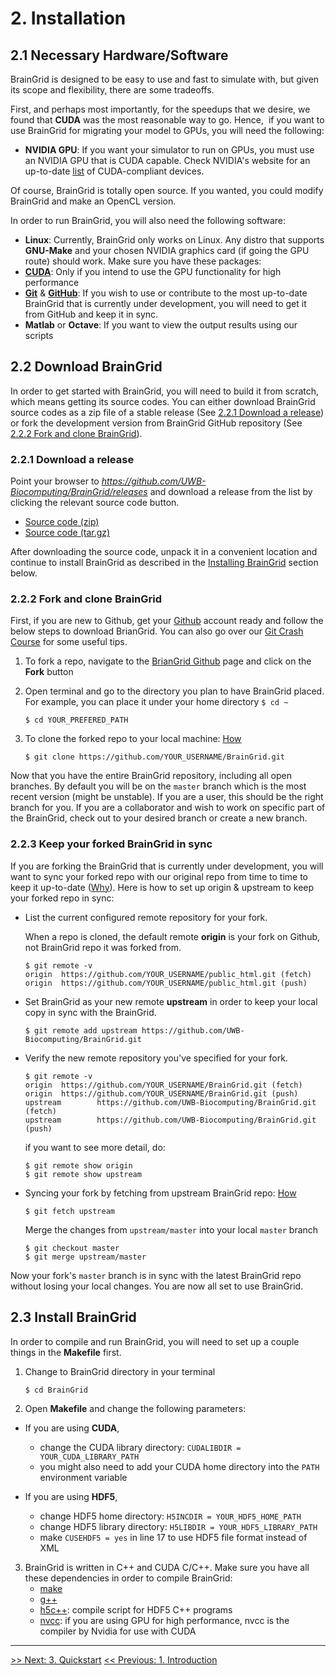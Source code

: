 # 2. Installation

## 2.1 Necessary Hardware/Software

BrainGrid is designed to be easy to use and fast to simulate with, but given its scope and flexibility, there are some tradeoffs. 

First, and perhaps most importantly, for the speedups that we desire, we found that **CUDA** was the most reasonable way to go. Hence,  if you want to use BrainGrid for migrating your model to GPUs, you will need the following: 

- **NVIDIA GPU**: If you want your simulator to run on GPUs, you must use an NVIDIA GPU that is CUDA capable. Check NVIDIA's website for an up-to-date [list](https://developer.nvidia.com/cuda-gpus) of CUDA-compliant devices. 

Of course, BrainGrid is totally open source. If you wanted, you could modify BrainGrid and make an OpenCL version. 

In order to run BrainGrid, you will also need the following software:

- **Linux**: Currently, BrainGrid only works on Linux. Any distro that supports **GNU-Make** and your chosen NVIDIA graphics card (if going the GPU route) should work. Make sure you have these packages:
- [**CUDA**](https://developer.nvidia.com/cuda-downloads): Only if you intend to use the GPU functionality for high performance
- **[Git](http://git-scm.com/)** & **[GitHub](https://github.com/)**: If you wish to use or contribute to the most up-to-date BrainGrid that is currently under development, you will need to get it from GitHub and keep it in sync. 
- **Matlab** or **Octave**: If you want to view the output results using our scripts

## 2.2 Download BrainGrid

In order to get started with BrainGrid, you will need to build it from scratch, which means getting its source codes. You can either download BrainGrid source codes as a zip file of a stable release (See [2.2.1 Download a release](#221-download-a-release)) or fork the development version from BrainGrid GitHub repository (See [2.2.2 Fork and clone BrainGrid](#222-fork-and-clone-braingrid)).  

### 2.2.1 Download a release

Point your browser to *https://github.com/UWB-Biocomputing/BrainGrid/releases* and download a release from the list by clicking the relevant source code button. 

- [Source code (zip)](https://github.com/UWB-Biocomputing/BrainGrid/archive/v0.9-alpha.zip)
- [Source code (tar.gz)](https://github.com/UWB-Biocomputing/BrainGrid/archive/v0.9-alpha.tar.gz)

After downloading the source code, unpack it in a convenient location and continue to install BrainGrid as described in the [Installing BrainGrid](#2.2-installing-braingrid) section below. 

### 2.2.2 Fork and clone BrainGrid

First, if you are new to Github, get your [Github](https://github.com/) account ready and follow the below steps to download BrianGrid. You can also go over our [Git Crash Course](https://github.com/UWB-Biocomputing/BrainGrid/wiki/Git-Crash-Course) for some useful tips.

1. To fork a repo, navigate to the [BrianGrid Github](https://github.com/UWB-Biocomputing/BrainGrid) page and click on the **Fork** button

2. Open terminal and go to the directory you plan to have BrainGrid placed. For example, you can place it under your home directory  `$ cd ~`

   ```shell
   $ cd YOUR_PREFERED_PATH
   ```

3. To clone the forked repo to your local machine: [How](https://help.github.com/articles/fork-a-repo/)

   ```shell
   $ git clone https://github.com/YOUR_USERNAME/BrainGrid.git
   ```

Now that you have the entire BrainGrid repository, including all open branches. By default you will be on the `master` branch which is the most recent version (might be unstable). If you are a user, this should be the right branch for you. If you are a collaborator and wish to work on specific part of the BrainGrid, check out to your desired branch or create a new branch. 

### 2.2.3 Keep your forked BrainGrid in sync

If you are forking the BrainGrid that is currently under development, you will want to sync your forked repo with our original repo from time to time to keep it up-to-date ([Why](https://help.github.com/articles/syncing-a-fork/)). Here is how to set up origin & upstream to keep your forked repo in sync: 

- List the current configured remote repository for your fork. 

  When a repo is cloned, the default remote **origin** is your fork on Github, not BrainGrid repo it was forked from.
  
  ```shell
  $ git remote -v 
  origin  https://github.com/YOUR_USERNAME/public_html.git (fetch)
  origin  https://github.com/YOUR_USERNAME/public_html.git (push)
  ```

- Set BrainGrid as your new remote **upstream** in order to keep your local copy in sync with the BrainGrid.

  ```shell
  $ git remote add upstream https://github.com/UWB-Biocomputing/BrainGrid.git
  ```

- Verify the new remote repository you've specified for your fork. 

  ```shell
  $ git remote -v
  origin  https://github.com/YOUR_USERNAME/BrainGrid.git (fetch)
  origin  https://github.com/YOUR_USERNAME/BrainGrid.git (push)
  upstream        https://github.com/UWB-Biocomputing/BrainGrid.git (fetch)
  upstream        https://github.com/UWB-Biocomputing/BrainGrid.git (push)
  ```

  if you want to see more detail, do:

  ```shell
  $ git remote show origin
  $ git remote show upstream
  ```

- Syncing your fork by fetching from upstream BrainGrid repo: [How](https://help.github.com/articles/syncing-a-fork/) 

  ```shell
  $ git fetch upstream
  ```

   Merge the changes from `upstream/master` into your local `master` branch

  ```shell
  $ git checkout master
  $ git merge upstream/master
  ```

Now your fork's `master` branch is in sync with the latest BrainGrid repo without losing your local changes. You are now all set to use BrainGrid.

## 2.3 Install BrainGrid

In order to compile and run BrainGrid, you will need to set up a couple things in the **Makefile** first. 

1. Change to BrainGrid directory in your terminal

   ```shell
   $ cd BrainGrid
   ```

2. Open **Makefile** and change the following parameters:

-  If you are using **CUDA**, 

   - change the CUDA library directory: ```CUDALIBDIR = YOUR_CUDA_LIBRARY_PATH``` 
   - you might also need to add your CUDA home directory into the ```PATH``` environment variable 

-  If you are using **HDF5**, 

   -  change HDF5 home directory: ```H5INCDIR = YOUR_HDF5_HOME_PATH``` 
   -  change HDF5 library directory: ```H5LIBDIR = YOUR_HDF5_LIBRARY_PATH```
   -  make ```CUSEHDF5 = yes``` in line 17 to use HDF5 file format instead of XML

3. BrainGrid is written in C++ and CUDA C/C++. Make sure you have all these dependencies in order to compile BrainGrid:
   - [make](https://www.gnu.org/software/make/)
   - [g++](https://gcc.gnu.org/)
   - [h5c++](https://support.hdfgroup.org/HDF5/Tutor/compile.html): compile script for HDF5 C++ programs
   - [nvcc](http://docs.nvidia.com/cuda/cuda-compiler-driver-nvcc/#axzz4ftSRZe00): if you are using GPU for high performance, nvcc is the compiler by Nvidia for use with CUDA


---------

[>> Next: 3. Quickstart](http://uwb-biocomputing.github.io/BrainGrid/3_quickstart)
[<< Previous: 1. Introduction](http://uwb-biocomputing.github.io/BrainGrid/1_introduction)
